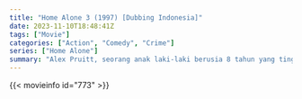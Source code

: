 ```yaml
---
title: "Home Alone 3 (1997) [Dubbing Indonesia]"
date: 2023-11-10T18:48:41Z
tags: ["Movie"]
categories: ["Action", "Comedy", "Crime"]
series: ["Home Alone"]
summary: "Alex Pruitt, seorang anak laki-laki berusia 8 tahun yang tinggal di Chicago, harus menangkis mata-mata internasional yang mencari chip komputer rahasia di mobil mainannya."
---
```


<mux-player stream-type="on-demand"
src="https://kp3d-my.sharepoint.com/personal/ryoo_kp3d_onmicrosoft_com/_layouts/15/download.aspx?share=EX0KRERl3SVMsLhtK_i215IBUbmhLAxCZl5QlVNcqZ2KtQ" prefer-playback="mse" controls>

</mux-player>


{{< movieinfo id="773" >}}

<script src="https://cdn.jsdelivr.net/npm/@mux/mux-player"></script>

 <script type="application/ld+json ">
{
"@context": "https://schema.org/",
"@type": "VideoObject",
"name": "Home Alone 3",
"contentUrl": "https://stream.mux.com/mjyui00IUSLq8CoQMwTokE6FxXPdgnqv4eLxwU61mLEQ.m3u8",
"thumbnailUrl": "https://www.themoviedb.org/t/p/original/rFW7iLArDEChEU8qqmD8yxK8Cpr.jpg?width=314&fit_mode=preserve&time=25",
"uploadDate": "2023-11-10T18:48:41Z",
}

</script>


